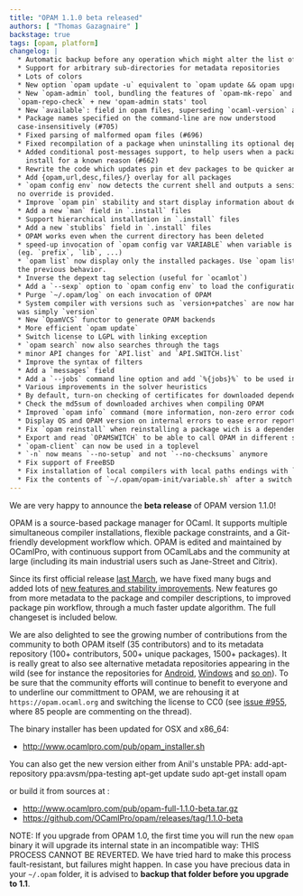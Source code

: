 ```yaml
---
title: "OPAM 1.1.0 beta released"
authors: [ "Thomas Gazagnaire" ]
backstage: true
tags: [opam, platform]
changelog: |
  * Automatic backup before any operation which might alter the list of installed packages
  * Support for arbitrary sub-directories for metadata repositories
  * Lots of colors
  * New option `opam update -u` equivalent to `opam update && opam upgrade --yes`
  * New `opam-admin` tool, bundling the features of `opam-mk-repo` and
  `opam-repo-check` + new 'opam-admin stats' tool
  * New `available`: field in opam files, superseding `ocaml-version` and `os` fields
  * Package names specified on the command-line are now understood
  case-insensitively (#705)
  * Fixed parsing of malformed opam files (#696)
  * Fixed recompilation of a package when uninstalling its optional dependencies (#692)
  * Added conditional post-messages support, to help users when a package fails to
    install for a known reason (#662)
  * Rewrite the code which updates pin et dev packages to be quicker and more reliable
  * Add {opam,url,desc,files/} overlay for all packages
  * `opam config env` now detects the current shell and outputs a sensible default if
  no override is provided.
  * Improve `opam pin` stability and start display information about dev revisions
  * Add a new `man` field in `.install` files
  * Support hierarchical installation in `.install` files
  * Add a new `stublibs` field in `.install` files
  * OPAM works even when the current directory has been deleted
  * speed-up invocation of `opam config var VARIABLE` when variable is simple
  (eg. `prefix`, `lib`, ...)
  * `opam list` now display only the installed packages. Use `opam list -a` to get
  the previous behavior.
  * Inverse the depext tag selection (useful for `ocamlot`)
  * Add a `--sexp` option to `opam config env` to load the configuration under emacs
  * Purge `~/.opam/log` on each invocation of OPAM
  * System compiler with versions such as `version+patches` are now handled as if this
  was simply `version`
  * New `OpamVCS` functor to generate OPAM backends
  * More efficient `opam update`
  * Switch license to LGPL with linking exception
  * `opam search` now also searches through the tags
  * minor API changes for `API.list` and `API.SWITCH.list`
  * Improve the syntax of filters
  * Add a `messages` field
  * Add a `--jobs` command line option and add `%{jobs}%` to be used in OPAM files
  * Various improvements in the solver heuristics
  * By default, turn-on checking of certificates for downloaded dependency archives
  * Check the md5sum of downloaded archives when compiling OPAM
  * Improved `opam info` command (more information, non-zero error code when no patterns match)
  * Display OS and OPAM version on internal errors to ease error reporting
  * Fix `opam reinstall` when reinstalling a package wich is a dependency of installed packages
  * Export and read `OPAMSWITCH` to be able to call OPAM in different switches
  * `opam-client` can now be used in a toplevel
  * `-n` now means `--no-setup` and not `--no-checksums` anymore
  * Fix support of FreeBSD
  * Fix installation of local compilers with local paths endings with `../ocaml/`
  * Fix the contents of `~/.opam/opam-init/variable.sh` after a switch
---
```


We are very happy to announce the **beta release** of OPAM version 1.1.0!

OPAM is a source-based package manager for OCaml. It supports multiple
simultaneous compiler installations, flexible package constraints, and
a Git-friendly development workflow which. OPAM is edited and
maintained by OCamlPro, with continuous support from OCamlLabs and the
community at large (including its main industrial users such as
Jane-Street and Citrix).

Since its first official release [last March][1], we have fixed many
bugs and added lots of [new features and stability improvements][2]. New
features go from more metadata to the package and compiler
descriptions, to improved package pin workflow, through a much faster
update algorithm. The full changeset is included below.

We are also delighted to see the growing number of contributions from
the community to both OPAM itself (35 contributors) and to its
metadata repository (100+ contributors, 500+ unique packages, 1500+
packages). It is really great to also see alternative metadata
repositories appearing in the wild (see for instance the repositories
for [Android][3], [Windows][4] and [so on][5]). To be sure that the
community efforts will continue to benefit to everyone and to
underline our committment to OPAM, we are rehousing it at
`https://opam.ocaml.org` and switching the license to CC0 (see [issue #955][6],
where 85 people are commenting on the thread).

The binary installer has been updated for OSX and x86_64:
- http://www.ocamlpro.com/pub/opam_installer.sh

You can also get the new version either from Anil's unstable PPA:
   add-apt-repository ppa:avsm/ppa-testing
   apt-get update
   sudo apt-get install opam

or build it from sources at :
- http://www.ocamlpro.com/pub/opam-full-1.1.0-beta.tar.gz
- https://github.com/OCamlPro/opam/releases/tag/1.1.0-beta

NOTE: If you upgrade from OPAM 1.0, the first time you will run the
new `opam` binary it will upgrade its internal state in an incompatible
way: THIS PROCESS CANNOT BE REVERTED. We have tried hard to make this
process fault-resistant, but failures might happen. In case you have
precious data in your `~/.opam` folder, it is advised to **backup that
folder before you upgrade to 1.1**.

[1]: http://www.ocamlpro.com/blog/2013/03/14/opam-1.0.0.html
[2]: https://github.com/OCamlPro/opam/issues?milestone=17&page=1&state=closed
[3]: https://github.com/vouillon/opam-android-repository
[4]: https://github.com/vouillon/opam-windows-repository
[5]: https://github.com/search?q=opam-repo&type=Repositories&ref=searchresults
[6]: https://github.com/OCamlPro/opam-repository/issues/955
